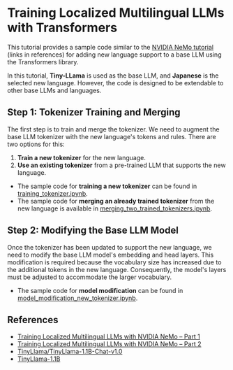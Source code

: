 # Training Localized Multilingual LLMs with Transformers

This tutorial provides a sample code similar to the [NVIDIA NeMo tutorial](https://developer.nvidia.com/blog/training-localized-multilingual-llms-with-nvidia-nemo-part-1/) (links in references) for adding new language support to a base LLM using the Transformers library.

In this tutorial, **Tiny-LLama** is used as the base LLM, and **Japanese** is the selected new language. However, the code is designed to be extendable to other base LLMs and languages.

## Step 1: Tokenizer Training and Merging

The first step is to train and merge the tokenizer. We need to augment the base LLM tokenizer with the new language's tokens and rules. There are two options for this:

1. **Train a new tokenizer** for the new language.
2. **Use an existing tokenizer** from a pre-trained LLM that supports the new language.

- The sample code for **training a new tokenizer** can be found in [training_tokenizer.ipynb](training_tokenizer.ipynb).
- The sample code for **merging an already trained tokenizer** from the new language is available in [merging_two_trained_tokenizers.ipynb](merging_two_trained_tokenizers.ipynb).

## Step 2: Modifying the Base LLM Model

Once the tokenizer has been updated to support the new language, we need to modify the base LLM model's embedding and head layers. This modification is required because the vocabulary size has increased due to the additional tokens in the new language. Consequently, the model's layers must be adjusted to accommodate the larger vocabulary.
- The sample code for **model modification** can be found in [model_modification_new_tokenizer.ipynb](model_modification_new_tokenizer.ipynb).

## References

- [Training Localized Multilingual LLMs with NVIDIA NeMo – Part 1](https://developer.nvidia.com/blog/training-localized-multilingual-llms-with-nvidia-nemo-part-1/)
- [Training Localized Multilingual LLMs with NVIDIA NeMo – Part 2](https://developer.nvidia.com/blog/training-localized-multilingual-llms-with-nvidia-nemo-part-2/)
- [TinyLlama/TinyLlama-1.1B-Chat-v1.0](https://huggingface.co/TinyLlama/TinyLlama-1.1B-Chat-v1.0)
- [TinyLlama-1.1B](https://github.com/jzhang38/TinyLlama)
